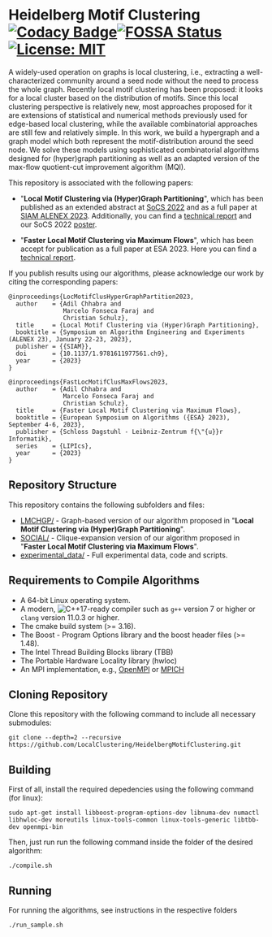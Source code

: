 # Heidelberg Motif Clustering [![Codacy Badge](https://app.codacy.com/project/badge/Grade/93d164647e654bf2a814f5101fdf3481)](https://www.codacy.com/gh/LocalClustering/HeidelbergMotifClustering/dashboard?utm_source=github.com&amp;utm_medium=referral&amp;utm_content=LocalClustering/HeidelbergMotifClustering&amp;utm_campaign=Badge_Grade)[![FOSSA Status](https://app.fossa.com/api/projects/git%2Bgithub.com%2FLocalClustering%2FHeidelbergMotifClustering.svg?type=shield)](https://app.fossa.com/projects/git%2Bgithub.com%2FLocalClustering%2FHeidelbergMotifClustering?ref=badge_shield)[![License: MIT](https://img.shields.io/badge/License-MIT-yellow.svg)](https://opensource.org/licenses/MIT)

A widely-used operation on graphs is local clustering, i.e., extracting a well-characterized community around a seed node without the need to process the whole graph.  Recently local motif clustering has been proposed: it looks for a local cluster based on the distribution of motifs.  Since this local clustering perspective is relatively new, most approaches proposed for it are extensions of statistical and numerical methods previously used for edge-based local clustering, while the available combinatorial approaches are still few and relatively simple.  In this work, we build a hypergraph and a graph model which both represent the motif-distribution around the seed node. We solve these models using  sophisticated combinatorial algorithms designed for (hyper)graph partitioning as well as an adapted version of the max-flow quotient-cut improvement algorithm (MQI).

This repository is associated with the following papers:

 - "**Local Motif Clustering via (Hyper)Graph Partitioning**", which has been published as an extended abstract at [SoCS 2022](https://ojs.aaai.org/index.php/SOCS/article/view/21779) and as a full paper at [SIAM ALENEX 2023](https://doi.org/10.1137/1.9781611977561.ch9).
Additionally, you can find a [technical report](https://arxiv.org/pdf/2205.06176.pdf) and our SoCS 2022 [poster](misc/SoCS_Poster.pdf).

 - "**Faster Local Motif Clustering via Maximum Flows**", which has been accept for publication as a full paper at ESA 2023.
Here you can find a [technical report](https://arxiv.org/pdf/2301.07145.pdf).

If you publish results using our algorithms, please acknowledge our work by citing the corresponding papers:

```
@inproceedings{LocMotifClusHyperGraphPartition2023,
  author    = {Adil Chhabra and
               Marcelo Fonseca Faraj and
               Christian Schulz},
  title     = {Local Motif Clustering via (Hyper)Graph Partitioning},
  booktitle = {Symposium on Algorithm Engineering and Experiments (ALENEX 23), January 22-23, 2023},
  publisher = {{SIAM}},
  doi       = {10.1137/1.9781611977561.ch9},
  year      = {2023}
}
```

```
@inproceedings{FastLocMotifClusMaxFlows2023,
  author    = {Adil Chhabra and
               Marcelo Fonseca Faraj and
               Christian Schulz},
  title     = {Faster Local Motif Clustering via Maximum Flows},
  booktitle = {European Symposium on Algorithms ({ESA} 2023), September 4-6, 2023},
  publisher = {Schloss Dagstuhl - Leibniz-Zentrum f{\"{u}}r Informatik},
  series    = {LIPIcs},
  year      = {2023}
}
```

Repository Structure
-----------

This repository contains the following subfolders and files:

 - [LMCHGP/](LMCHGP/) - Graph-based version of our algorithm proposed in "**Local Motif Clustering via (Hyper)Graph Partitioning**".
 - [SOCIAL/](SOCIAL/) - Clique-expansion version of our algorithm proposed in "**Faster Local Motif Clustering via Maximum Flows**".
 - [experimental_data/](experimental_data/) - Full experimental data, code and scripts.


Requirements to Compile Algorithms
-----------

 - A 64-bit Linux operating system.
 - A modern, ![C++17](https://img.shields.io/badge/C++-17-blue.svg?style=flat)-ready compiler such as `g++` version 7 or higher or `clang` version 11.0.3 or higher.
 - The cmake build system (>= 3.16).
 - The Boost - Program Options library and the boost header files (>= 1.48).
 - The Intel Thread Building Blocks library (TBB)
 - The Portable Hardware Locality library (hwloc)
 - An MPI implementation, e.g., [OpenMPI](https://www.open-mpi.org/) or [MPICH](https://www.mpich.org)

Cloning Repository
-----------

Clone this repository with the following command to include all necessary submodules:

```console
git clone --depth=2 --recursive https://github.com/LocalClustering/HeidelbergMotifClustering.git
```

Building
-----------

First of all, install the required depedencies using the following command (for linux):

```console
sudo apt-get install libboost-program-options-dev libnuma-dev numactl libhwloc-dev moreutils linux-tools-common linux-tools-generic libtbb-dev openmpi-bin
```

Then, just run run the following command inside the folder of the desired algorithm:

```console
./compile.sh
```

Running 
-----------

For running the algorithms, see instructions in the respective folders

```console
./run_sample.sh
```

